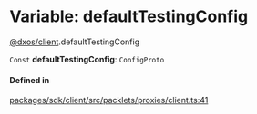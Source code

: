 # Variable: defaultTestingConfig

[@dxos/client](../modules/dxos_client.md).defaultTestingConfig

 `Const` **defaultTestingConfig**: `ConfigProto`

#### Defined in

[packages/sdk/client/src/packlets/proxies/client.ts:41](https://github.com/dxos/dxos/blob/main/packages/sdk/client/src/packlets/proxies/client.ts#L41)
